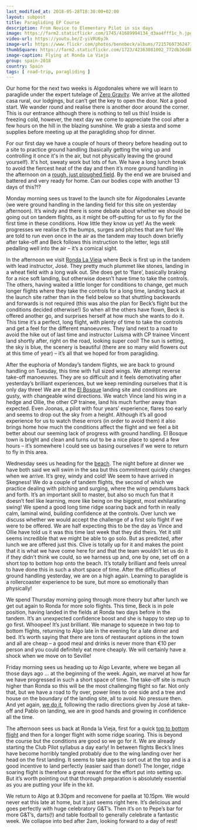 ```yaml
---
last_modified_at: 2018-05-28T18:30:00+02:00
layout: subpost
title: Paragliding EP Course
description: From Novice to Elementary Pilot in six days
image: https://farm2.staticflickr.com/1745/41689994134_d3aa4fff1c_h.jpg
video-url: https://youtu.be/Z-yiVRU6yJk
image-url: https://www.flickr.com/photos/bennbeck/albums/72157697362471115
thumbSquare: https://farm2.staticflickr.com/1723/42363081002_772db36d8b_q.jpg
image-caption: Flying at Ronda La Vieja
group: spain-2018
country: Spain
tags: [ road-trip, paragliding ]
---
```


Our home for the next two weeks is Algodonales where we will learn to paraglide under the expert tutelage of [Zero Gravity](https://www.paraglidingspain.co.uk/). We arrive at the allotted casa rural, our lodgings, but can’t get the key to open the door.
Not a good start. We wander round and realise there is another door around the corner. This is our entrance although there is nothing to tell us this! Inside is freezing cold, however, the next day we come to appreciate the cool after a few hours on
the hill in the blazing sunshine. We grab a siesta and some supplies before meeting up at the paragliding shop for dinner.

For our first day we have a couple of hours of theory before heading out to a site to practice ground handling (basically getting the wing up and controlling it once it's in the air, but not physically leaving the
ground yourself). It's hot, sweaty work but lots of fun. We have a long lunch break to avoid the fiercest heat of the day and then it’s more ground handling in the afternoon on a 
[rough, just ploughed field](https://www.windy.com/36.898/-5.394?35.890,-5.394,7,m:eGEaf0b). By the end we are bruised and battered and very ready for home. Can our bodies cope with another 13 days of this?!?

Monday morning sees us travel to the launch site for Algodonales Levante (we were ground handling in the landing field for this site on yesterday afternoon). It’s windy and there is some debate about whether we should be going out on tandem flights, 
as it might be off-putting for us to fly for the first time in these conditions. How little they know us yet! As the week progresses we realise it’s the bumps, surges and pitches that are fun! We are told to run even once in the air as the tandem 
may touch down briefly after take-off and Beck follows this instruction to the letter, legs still pedalling well into the air – it’s a comical sight.

In the afternoon we visit [Ronda La Vieja](https://www.windy.com/36.839/-5.238?35.827,-5.240,7,m:eGyaf0r) where Beck is first up in the tandem with lead instructor, José. They pretty much plummet like stones, landing in a wheat field with a long walk out.
She does get to ‘flare’, basically braking for a nice soft landing, but otherwise doesn’t have time to take the controls. The others, having waited a little longer for conditions to change, get much longer flights where they take the
controls for a long time, landing back at the launch site rather than in the field below so that shuttling backwards and forwards is not required (this was also the plan for Beck’s flight but the conditions decided otherwise!) So when all the others
have flown, Beck is offered another go, and surprises herself at how much she wants to do it. This time it’s a perfect, long flight, with plenty of time to take the controls and get a feel for the different manoeuvres. They land next to a road to
avoid the hike out of last time and instructor Luisma with CP trainee Vincent land shortly after, right on the road, looking super cool! The sun is setting, the sky is blue, the scenery is beautiful (there are so many wild flowers out at this time of year)
– it’s all that we hoped for from paragliding.  

After the euphoria of Monday’s tandem flights, we are back to ground handling on Tuesday, this time with full sized wings. We attempt reverse take-off manoeuvres. They are so difficult and it feels demotivating after yesterday’s brilliant experiences,
but we keep reminding ourselves that it is only day three! We are at the [El Bosque](https://www.windy.com/36.753/-5.491?35.747,-5.493,7,m:eGqafZZ) landing site and conditions are gusty, with changeable wind directions. We watch Vince land his wing in
a hedge and Ollie, the other CP trainee, land his much further away than expected. Even Joonas, a pilot with four years’ experience, flares too early and seems to drop out the sky from a height. Although it’s all good experience for us to watch these
errors (in order to avoid them) it also brings home how much the conditions affect the flight and we feel a bit better about our seeming lack of progress with ground handling. El Bosque town is bright and clean and turns out to be a nice place to spend
a few hours – it’s somewhere I could see us basing ourselves if we were to return to fly in this area. 

Wednesday sees us heading for the [beach](https://www.windy.com/36.276/-6.089?35.264,-6.086,7,m:eFCafY0). The night before at dinner we have both said we will swim in the sea but this commitment quickly changes when we arrive. It’s grey, windy and cold!
We seem to have arrived in Skegness! We do a couple of tandem flights, the second of which we practice dealing with pitching and surging, where the wing pendulums back and forth. It’s an important skill to master, but also so much fun that it doesn’t feel
like learning, more like being on the biggest, most exhilarating swing! We spend a good long time ridge soaring back and forth in really calm, laminal wind, building confidence at the controls. Over lunch we discuss whether we would accept the challenge
of a first solo flight if we were to be offered. We are half expecting this to be the day as Vince and Ollie have told us it was this time last week that they did theirs. Yet it still seems incredible that we might be able to go solo. But as predicted,
after lunch we are offered just this. Clive is totally up for it and makes the point that it is what we have come here for and that the team wouldn’t let us do it if they didn’t think we could, so we harness up and, one by one, set off on a short top
to bottom hop onto the beach. It’s totally brilliant and feels unreal to have done this in such a short space of time. After the difficulties of ground handling yesterday, we are on a high again. Learning to paraglide is a rollercoaster experience to
be sure, but more so emotionally than physically!  

We spend Thursday morning going through more theory but after lunch we get out again to Ronda for more solo flights. This time, Beck is in pole position, having landed in the fields at Ronda two days before in the tandem. It’s an unexpected confidence
boost and she is happy to step up to go first. Whoopee! It’s just brilliant. We manage to squeeze in two top to bottom flights, returning to Algo late in the evening for a late dinner and bed. It’s worth saying that there are tons of restaurant options
in the town and all are cheap – a good meal and drinks is never more than €10 per person and you could definitely eat more cheaply. We will certainly have a shock when we move on to Seville!   

Friday morning sees us heading up to Algo Levante, where we began all those days ago … at the beginning of the week. Again, we marvel at how far we have progressed in such a short space of time. The take-off site is much higher than Ronda so this will
be the most challenging flight so far. Not only that, but we have a road to fly over, power lines to one side and a tree and house on the boundary of the landing site, all to avoid. No pressure then. And yet again, 
[we do it](https://paraglidinglogbook.com/trackreplay.php?track_id=14980&type=n), following the radio directions given by José at take-off and Pablo on landing, we are in good hands and growing in confidence all the time.

The afternoon sees us back at Ronda la Vieja, first for a quick [top to bottom flight](https://paraglidinglogbook.com/trackreplay.php?track_id=15046&type=n) and then for a longer flight with some ridge soaring. This is beyond the course but the
conditions are good so we go for it. We are already starting the Club Pilot syllabus a day early! In between flights Beck’s lines have become horribly tangled probably due to the wing landing over her head on the first landing. It seems to take
ages to sort out at the top and is a good incentive to land perfectly (easier said than done!) The longer, ridge soaring flight is therefore a great reward for the effort put into setting up. But it’s worth pointing out that thorough preparation
is absolutely essential as you are putting your life in the kit.

We return to Algo at 9.30pm and reconvene for paella at 10.15pm. We would never eat this late at home, but it just seems right here. It’s delicious and goes perfectly with huge celebratory G&T’s. Then it’s on to Pepe’s bar for more G&T’s, darts(!)
and table football to generally celebrate a fantastic week. We collapse into bed after 2am, looking forward to a day of rest!

